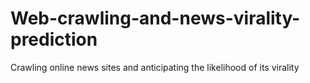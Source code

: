 # Web-crawling-and-news-virality-prediction
Crawling online news sites and anticipating the likelihood of its virality


